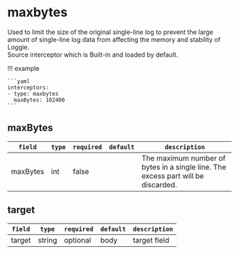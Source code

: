 # maxbytes

Used to limit the size of the original single-line log to prevent the large amount of single-line log data from affecting the memory and stability of Loggie.  
Source interceptor which is Built-in and loaded by default.

!!! example

    ```yaml
    interceptors:
    - type: maxbytes
      maxBytes: 102400
    ```

## maxBytes

|    `field`   |    `type`    |  `required`  |  `default`  |  `description`  |
| ---------- | ----------- | ----------- | --------- | -------- |
| maxBytes | int  |   false    |    | The maximum number of bytes in a single line. The excess part will be discarded. |

## target

|    `field`   |    `type`    |  `required`  |  `default`  |  `description`  |
| ---------- | ----------- | ----------- | --------- | -------- |
| target | string | optional | body | target field |
